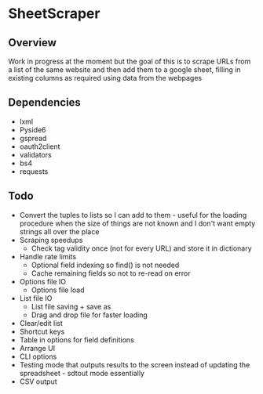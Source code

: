 # SheetScraper

## Overview

Work in progress at the moment but the goal of this is to scrape URLs from a list of the same website and then add them to a google sheet, filling in existing columns as required using data from the webpages

## Dependencies

- lxml
- Pyside6
- gspread
- oauth2client
- validators
- bs4
- requests

## Todo

- Convert the tuples to lists so I can add to them - useful for the loading procedure when the size of things are not known and I don't want empty strings all over the place
- Scraping speedups
  - Check tag validity once (not for every URL) and store it in dictionary
- Handle rate limits
  - Optional field indexing so find() is not needed
  - Cache remaining fields so not to re-read on error
- Options file IO
  - Options file load
- List file IO
  - List file saving + save as
  - Drag and drop file for faster loading
- Clear/edit list
- Shortcut keys
- Table in options for field definitions
- Arrange UI
- CLI options
- Testing mode that outputs results to the screen instead of updating the spreadsheet - sdtout mode essentially
- CSV output
